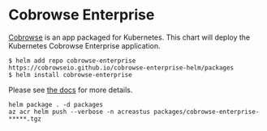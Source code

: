 # Cobrowse Enterprise

[Cobrowse](https://github.com/cobrowseio/cobrowse-enterprise-helm)
is an app packaged for Kubernetes. This chart will deploy the Kubernetes Cobrowse Enterprise application.

```console
$ helm add repo cobrowse-enterprise https://cobrowseio.github.io/cobrowse-enterprise-helm/packages
$ helm install cobrowse-enterprise
```

Please see [the docs](https://docs.cobrowse.io/enterprise-self-hosting/helm) for more details.

```
helm package . -d packages
az acr helm push --verbose -n acreastus packages/cobrowse-enterprise-*****.tgz
```